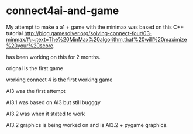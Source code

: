 # connect4ai-and-game

My attempt to make a a1 + game with the minimax was based on this C++ tutorial http://blog.gamesolver.org/solving-connect-four/03-minmax/#:~:text=The%20MinMax%20algorithm,that%20will%20maximize%20your%20score.

has been working on this for 2 months.

orignal is the first game

working connect 4 is the first working game

AI3 was the first attempt

AI3.1 was based on AI3 but still bugggy

AI3.2 was when it stated to work

AI3.2 graphics is being worked on and is AI3.2 + pygame graphics.
